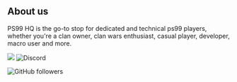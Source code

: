 ## About us
PS99 HQ is the go-to stop for dedicated and technical ps99 players, whether you're a clan owner, clan wars enthusiast, casual player, developer, macro user and more.

<a href="https://discord.gg/yaYQKYCKmb"><img src="https://img.shields.io/badge/Join_the_Discord-blue?style=social&logo=discord"></a> ![Discord](https://img.shields.io/discord/1219601096004075620)

![GitHub followers](https://img.shields.io/github/followers/PS99HQ)
